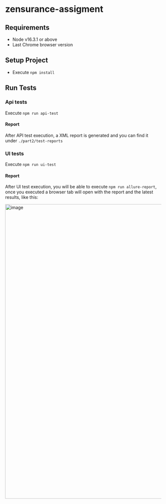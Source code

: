 # zensurance-assigment

## Requirements

- Node  v16.3.1 or above
- Last Chrome browser version

## Setup Project

- Execute `npm install`
 
 ## Run Tests
 
 ### Api tests
 
 Execute `npm run api-test`
 
 #### Report
 After API test execution, a XML report is generated and you can find it under `./part2/test-reports`
    
 ### UI tests
 
 Execute `npm run ui-test`
 
 #### Report
 After UI test execution, you will be able to execute `npm run allure-report`, once you executed a browser tab will open with the report and the latest results, like this:
    
  <img width="948" alt="image" src="https://user-images.githubusercontent.com/12754302/220038373-307acb8a-cb75-41a4-a7af-d6793d325f36.png">
